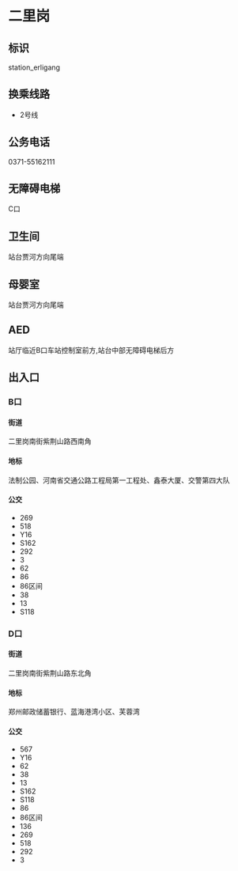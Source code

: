 # 二里岗

## 标识

station_erligang

## 换乘线路

- 2号线

## 公务电话

0371-55162111

## 无障碍电梯

C口

## 卫生间

站台贾河方向尾端

## 母婴室

站台贾河方向尾端

## AED

站厅临近B口车站控制室前方,站台中部无障碍电梯后方

## 出入口

### B口

#### 街道

二里岗南街紫荆山路西南角

#### 地标

法制公园、河南省交通公路工程局第一工程处、鑫泰大厦、交警第四大队

#### 公交

- 269
- 518
- Y16
- S162
- 292
- 3
- 62
- 86
- 86区间
- 38
- 13
- S118

### D口

#### 街道

二里岗南街紫荆山路东北角

#### 地标

郑州邮政储蓄银行、蓝海港湾小区、芙蓉湾

#### 公交

- 567
- Y16
- 62
- 38
- 13
- S162
- S118
- 86
- 86区间
- 136
- 269
- 518
- 292
- 3

